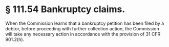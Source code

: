 # § 111.54   Bankruptcy claims.

When the Commission learns that a bankruptcy petition has been filed by a debtor, before proceeding with further collection action, the Commission will take any necessary action in accordance with the provision of 31 CFR 901.2(h).




